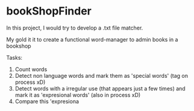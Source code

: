 # bookShopFinder
In this project, I would try to develop a .txt file matcher.

My gold it it to create a functional word-manager to admin books in a bookshop

Tasks:

1) Count words
2) Detect non language words and mark them as 'special words' (tag on process xD)
3) Detect words with a irregular use (that appears just a few times) and mark it as 'expresional words' (also in process xD)
4) Compare this 'expresiona

